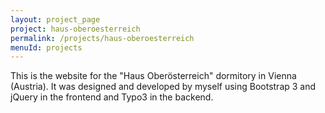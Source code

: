 ```yaml
---
layout: project_page
project: haus-oberoesterreich
permalink: /projects/haus-oberoesterreich
menuId: projects
---
```


This is the website for the "Haus Oberösterreich" dormitory in Vienna (Austria). It was designed and developed by myself using Bootstrap 3 and jQuery in the frontend and Typo3 in the backend.